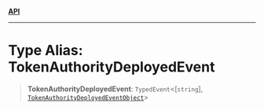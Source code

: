 [**API**](../../../README.md)

***

# Type Alias: TokenAuthorityDeployedEvent

> **TokenAuthorityDeployedEvent**: `TypedEvent`\<\[`string`\], [`TokenAuthorityDeployedEventObject`](../interfaces/TokenAuthorityDeployedEventObject.md)\>
